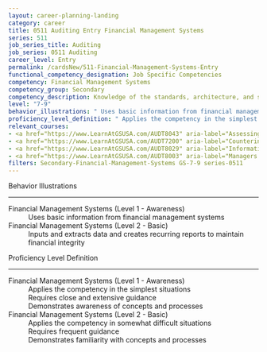 ```yaml
---
layout: career-planning-landing
category: career
title: 0511 Auditing Entry Financial Management Systems
series: 511
job_series_title: Auditing
job_series: 0511 Auditing
career_level: Entry
permalink: /cardsNew/511-Financial-Management-Systems-Entry
functional_competency_designation: Job Specific Competencies
competency: Financial Management Systems
competency_group: Secondary
competency_description: Knowledge of the standards, architecture, and specifications of automated financial systems, including source documents, system flows, system interfaces, and related internal controls
level: "7-9"
behavior_illustrations: " Uses basic information from financial management systems ?  Inputs and extracts data and creates recurring reports to maintain financial integrity"
proficiency_level_definition: " Applies the competency in the simplest situations  Requires close and extensive guidance  Demonstrates awareness of concepts and processes ?  Applies the competency in somewhat difficult situations  Requires frequent guidance  Demonstrates familiarity with concepts and processes"
relevant_courses: 
- <a href="https://www.LearnAtGSUSA.com/AUDT8043" aria-label="Assessing the Reliability of Computer Processed Data (AUDT8043) - https://www.LearnAtGSUSA.com/AUDT8043">Assessing the Reliability of Computer Processed Data (AUDT8043)</a>, Graduate School USA (GSUSA)
- <a href="https://www.LearnAtGSUSA.com/AUDT7200" aria-label="Counterintelligence for Information Security Assessment and Protection (AUDT7200) - https://www.LearnAtGSUSA.com/AUDT7200">Counterintelligence for Information Security Assessment and Protection (AUDT7200)</a>, Graduate School USA (GSUSA)
- <a href="https://www.LearnAtGSUSA.com/AUDT8029" aria-label="Information Systems Auditing (AUDT8029) - https://www.LearnAtGSUSA.com/AUDT8029">Information Systems Auditing (AUDT8029)</a>, Graduate School USA (GSUSA)
- <a href="https://www.LearnAtGSUSA.com/AUDT8003" aria-label="Managers and Auditors Roles in Assessing Internal Controls (AUDT8003) - https://www.LearnAtGSUSA.com/AUDT8003">Managers and Auditors Roles in Assessing Internal Controls (AUDT8003)</a>, Graduate School USA (GSUSA)
filters: Secondary-Financial-Management-Systems GS-7-9 series-0511
---
```


<div class="desktop:grid-col-6 margin-y-3">
  <div class="border-top-2 bg-white padding-3 shadow-5 height-full members-hover border-1px button-border border-top-blue radius-lg">
    <p class="text-bold label-color font-size-21">Behavior Illustrations</p>
    <hr class="hr-green"/>
    <dl class="text-base card-content-color"><dt>Financial Management Systems (Level 1 - Awareness)</dt><dd>Uses basic information from financial management systems</dd><dt>Financial Management Systems (Level 2 - Basic)</dt><dd>Inputs and extracts data and creates recurring reports to maintain financial integrity</dd></dl>
  </div>
</div>
<div class="desktop:grid-col-6 margin-y-3">
  <div class="border-top-2 bg-white padding-3 shadow-5 height-full members-hover border-1px button-border border-top-blue radius-lg">
    <p class="text-bold label-color font-size-21">Proficiency Level Definition</p>
     <hr class="hr-green"/>
    <dl class="text-base card-content-color"><dt>Financial Management Systems (Level 1 - Awareness)</dt><dd>Applies the competency in the simplest situations </dd><dd>Requires close and extensive guidance </dd><dd>Demonstrates awareness of concepts and processes</dd><dt>Financial Management Systems (Level 2 - Basic)</dt><dd>Applies the competency in somewhat difficult situations </dd><dd>Requires frequent guidance </dd><dd>Demonstrates familiarity with concepts and processes</dd></dl>
  </div>
</div>